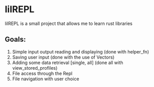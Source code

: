 # lilREPL

lilREPL is a small project that allows me to learn rust libraries

## Goals:

1. Simple input output reading and displaying (done with helper_fn)
2. Saving user input (done with the use of Vectors)
3. Adding some data retrieval [single, all] (done all with view_stored_profiles)
4. File access through the Repl
5. File navigation with user choice
